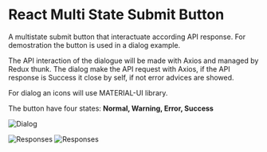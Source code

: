 # React Multi State Submit Button

A multistate submit button that interactuate according API response. For demostration the button is used in a dialog example.

The API interaction of the dialogue will be made with Axios and managed by Redux thunk.
The dialog make the API request with Axios, if the API response is Success it close by self, if not error advices are showed.

For dialog an icons will use MATERIAL-UI library.

The button have four states:  **Normal,  Warning, Error, Success**

![Dialog](./imgadvice.png)

![Responses](./imgadvice.png)
![Responses](./imgadvice.png)

